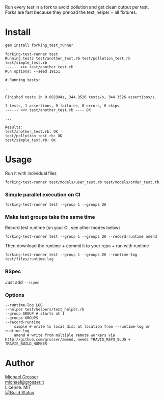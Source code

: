 Run every test in a fork to avoid pollution and get clean output per test.
Forks are fast because they preload the test_helper + all fixtures.

Install
=======

```Bash
gem install forking_test_runner
```

```
forking-test-runner test
Running tests test/another_test.rb test/pollution_test.rb test/simple_test.rb
------ >>> test/another_test.rb
Run options: --seed 19151

# Running tests:

.

Finished tests in 0.002904s, 344.3526 tests/s, 344.3526 assertions/s.

1 tests, 1 assertions, 0 failures, 0 errors, 0 skips
------ <<< test/another_test.rb ---- OK

...

Results:
test/another_test.rb: OK
test/pollution_test.rb: OK
test/simple_test.rb: OK
```

Usage
=====

Run it with individual files

```
forking-test-runner test/models/user_test.rb test/models/order_test.rb
```

### Simple parallel execution on CI

```
forking-test-runner test --group 1 --groups 20
```

### Make test groups take the same time

Record test runtime (on your CI, see other modes below)

```
forking-test-runner test --group 1 --groups 20 --record-runtime amend
```

Then download the runtime + commit it to your repo + run with runtime

```
forking-test-runner test --group 1 --groups 20 --runtime-log test/files/runtime.log
```

### RSpec

Just add `--rspec`

### Options

```
--runtime-log LOG
--helper test/helpers/test_helper.rb
--group GROUP # starts at 1
--groups GROUPS
--record-runtime
    simple # write to local disc at location from --runtime-log or runtime.log
    amend # write from multiple remote workers via http://github.com/grosser/amend, needs TRAVIS_REPO_SLUG + TRAVIS_BUILD_NUMBER
```

Author
======
[Michael Grosser](http://grosser.it)<br/>
michael@grosser.it<br/>
License: MIT<br/>
[![Build Status](https://travis-ci.org/grosser/forking_test_runner.png)](https://travis-ci.org/grosser/forking_test_runner)
